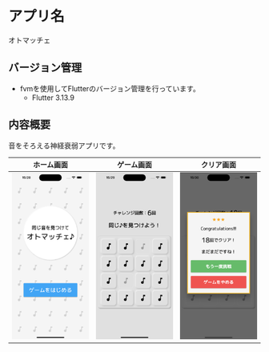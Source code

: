 # アプリ名
オトマッチェ

## バージョン管理
- fvmを使用してFlutterのバージョン管理を行っています。
  - Flutter 3.13.9

## 内容概要
音をそろえる神経衰弱アプリです。


| ホーム画面                       | ゲーム画面                       | クリア画面                       |
| :---: | :---: | :---: |
| ![ホーム画面 ](screenshots/01.png) | ![ゲーム画面 ](screenshots/02.png) | ![クリア画面 ](screenshots/03.png) |
